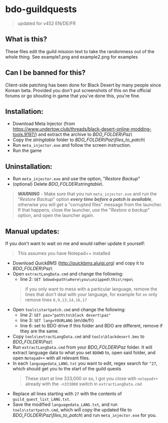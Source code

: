 # bdo-guildquests

> updated for v452 EN/DE/FR

## What is this?

These files edit the guild mission text to take the randomness out of the whole thing. See example1.png and example2.png for examples

## Can I be banned for this?

Client-side patching has been done for Black Desert by many people since Korean beta. Provided you don't put screenshots of this on the official forums or go shouting in game that you've done this, you're fine.

## Installation:

- Download Meta Injector (from https://www.undertow.club/threads/black-desert-online-modding-tools.9197/) and extract the archive to *BDO_FOLDER\\Paz\\*
- Copy the *stringtable* folder to *BDO_FOLDER\\Paz\\files_to_patch\\*
- Run `meta_injector.exe` and follow the screen instruction.
- Run the game

## Uninstallation:

- Run `meta_injector.exe` and use the  option, "*Restore Backup*"
- (optional) Delete *BDO_FOLDER\\stringtable\\*.

> ***WARNING*** -  Make sure that you run `meta_injector.exe` and run the "*Restore Backup*" option ***every time before a patch is available***, otherwise you will get a "corrupted files" message from the launcher.
If that happens, close the launcher, use the "*Restore a backup*" option, and open the launcher again.

## Manual updates:

If you don't want to wait on me and would rather update it yourself:
>This assumes you have Notepad++ installed

- Download *QuickBMS* (http://quickbms.aluigi.org) and copy it to *BDO_FOLDER\\Paz\\*
- Open `extractLangData.cmd` and change the following:
  - line 2: `SET bdowd=path\where\you\unzipped\this\repo\`
  > if you only want to mess with a particular language, remove the lines that don't deal with your language, for example for `en` only remove lines `8,9,13,14,16,17`
- Open `tools\startpatch.cmd` and change the following:
  - line 2: `SET paz="path\to\black desert\paz"`
  - line 3: `SET lang=YOURLANG` (en/de/fr)
  - line 6: set to BDO drive if this folder and BDO are different, remove if they are the same.
- Copy `tools\extractLangData.cmd` and `tools\blackdesert.bms` to *BDO_FOLDER\\Paz\\*
- Run `extractLangData.cmd` from your *BDO_FOLDER\Paz* folder. It will extract language data to what you set `BDOWD` to, open said folder, and open `Notepad++` with all relevant files.
- In each `languagedata_LANG.txt` you want to edit, regex search for `^27`, which should get you to the start of the guild quests
  > These start at line 333,000 or so, I got you close with `notepad++` already with the `-n333000` switch in `extractLangData.cmd`
- Replace all lines starting with `27` with the contents of `guild_quest_list_LANG.txt`.
- Save the modified `languagedata_LANG.txt`, and run `tools\startpatch.cmd`, which will copy the updated file to *BDO_FOLDER\\Paz\\files_to_patch\\* and run `meta_injector.exe` for you.